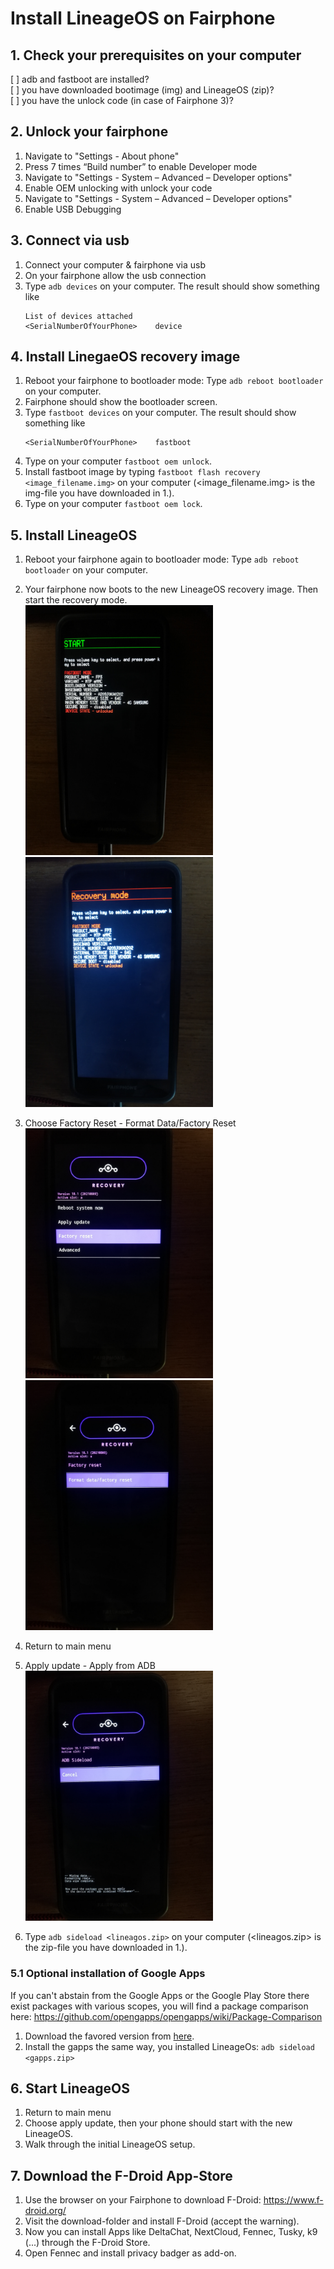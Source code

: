 # Install LineageOS on Fairphone

## 1. Check your prerequisites on your computer
[ ] adb and fastboot are installed?  
[ ] you have downloaded bootimage (img) and LineageOS (zip)?  
[ ] you have the unlock code (in case of Fairphone 3)?  

## 2. Unlock your fairphone
1. Navigate to "Settings - About phone"
1. Press 7 times “Build number” to enable Developer mode
1. Navigate to "Settings - System – Advanced – Developer options"
1. Enable OEM unlocking with unlock your code
1. Navigate to "Settings - System – Advanced – Developer options"
1. Enable USB Debugging

## 3. Connect via usb
1. Connect your computer & fairphone via usb
1. On your fairphone allow the usb connection
1. Type `adb devices` on your computer. The result should show something like   
   ```
   List of devices attached
   <SerialNumberOfYourPhone>	device
   ```

## 4. Install LinegaeOS recovery image
1. Reboot your fairphone to bootloader mode: Type `adb reboot bootloader` on your computer.
1. Fairphone should show the bootloader screen.  
1. Type `fastboot devices` on your computer. The result should show something like
   ```
   <SerialNumberOfYourPhone>	fastboot
   ```
1. Type on your computer `fastboot oem unlock`.
1. Install fastboot image by typing `fastboot flash recovery <image_filename.img>` on your computer (<image_filename.img> is the img-file you have downloaded in 1.).
1. Type on your computer `fastboot oem lock`.

## 5. Install LineageOS
1. Reboot your fairphone again to bootloader mode: Type `adb reboot bootloader` on your computer.
1. Your fairphone now boots to the new LineageOS recovery image. Then start the recovery mode.   
[<img src="/doc/start.jpg" width="300" height="400">](/doc/start.jpg)[<img src="/doc/recovery.jpg" width="300" height="400">](/doc/recovery.jpg)

1. Choose Factory Reset - Format Data/Factory Reset  
[<img src="/doc/reset.jpg" width="300" height="400">](/doc/reset.jpg)[<img src="/doc/format.jpg" width="300" height="400">](/doc/format.jpg)
1. Return to main menu
1. Apply update - Apply from ADB  
[<img src="/doc/sideload.jpg" width="300" height="400">](/doc/sideload.jpg)
1. Type `adb sideload <lineagos.zip>` on your computer (<lineagos.zip> is the zip-file you have downloaded in 1.).

### 5.1 Optional installation of Google Apps
If you can't abstain from the Google Apps or the Google Play Store there exist packages with various scopes, you will find a package comparison here: https://github.com/opengapps/opengapps/wiki/Package-Comparison
1. Download the favored version from [here](https://opengapps.org/).
1. Install the gapps the same way, you installed LineageOs: `adb sideload <gapps.zip>`

## 6. Start LineageOS
1. Return to main menu
1. Choose apply update, then your phone should start with the new LineageOS.
1. Walk through the initial LineageOS setup.

## 7. Download the F-Droid App-Store
1. Use the browser on your Fairphone to download F-Droid: https://www.f-droid.org/
1. Visit the download-folder and install F-Droid (accept the warning).
1. Now you can install Apps like DeltaChat, NextCloud, Fennec, Tusky, k9 (...) through the F-Droid Store.
1. Open Fennec and install privacy badger as add-on.
